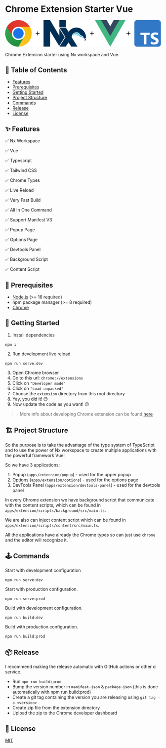 # Chrome Extension Starter Vue

![Chrome Extension Starter Logo](.github/images/logo.png)

Chrome Extension starter using Nx workspace and Vue.

## 📖 Table of Contents

- [Features](#✨-Features)
- [Prerequisites](#🎯-Prerequisites)
- [Getting Started](#🚀-Getting-Started)
- [Project Structure](#🏗-Project-Structure)
- [Commands](#🕹-Commands)
- [Release](#📦-Release)
- [License](#📜-License)

## ✨ Features

✅ Nx Workspace

✅ Vue

✅ Typescript

✅ Tailwind CSS

✅ Chrome Types

✅ Live Reload

✅ Very Fast Build

✅ All In One Command

✅ Support Manifest V3

✅ Popup Page

✅ Options Page

✅ Devtools Panel

✅ Background Script

✅ Content Script

## 🎯 Prerequisites

- [Node.js](https://nodejs.org) (>= 16 required)
- npm package manager (>= 8 required)
- [Chrome](https://www.google.com/chrome)

## 🚀 Getting Started

1. Install dependencies

```shell
npm i
```

2. Run development live reload

```shell
npm run serve:dev
```

3. Open Chrome browser
4. Go to this url: `chrome://extensions`
5. Click on `"Developer mode"`
6. Click on `"Load unpacked"`
7. Choose the `extension` directory from this root directory
8. Yay, you did it! 😏
9. Now update the code as you want! 😛

> ℹ️ More info about developing Chrome extension can be found [here](https://developer.chrome.com/docs/extensions/mv3)

## 🏗 Project Structure

So the purpose is to take the advantage of the type system of TypeScript and to use the power of Nx workspace to create multiple applications with the powerful framework Vue!

So we have 3 applications:

1. Popup (`apps/extension/popup`) - used for the upper popup
2. Options (`apps/extension/options`) - used for the options page
3. DevTools Panel (`apps/extension/devtools-panel`) - used for the devtools panel

In every Chrome extension we have background script that communicate with the content scripts, which can be found in `apps/extension/scripts/background/src/main.ts`.

We are also can inject content script which can be found in `apps/extension/scripts/content/src/main.ts`.

All the applications have already the Chrome types so can just use `chrome` and the editor will recognize it.

## 🕹 Commands

Start with development configuration

```shell
npm run serve:dev
```

Start with production configuration.

```shell
npm run serve:prod
```

Build with development configuration.

```shell
npm run build:dev
```

Build with production configuration.

```shell
npm run build:prod
```

## 📦 Release

I recommend making the release automatic with GitHub actions or other ci service.

- Run `npm run build:prod`
- ~~Bump the version number in `manifest.json` & `package.json`~~ (this is done automatically with npm run build:prod)
- Create a git tag containing the version you are releasing using `git tag -a <version>`
- Create zip file from the extension directory
- Upload the zip to the Chrome developer dashboard

## 📜 License

[MIT](LICENSE)
